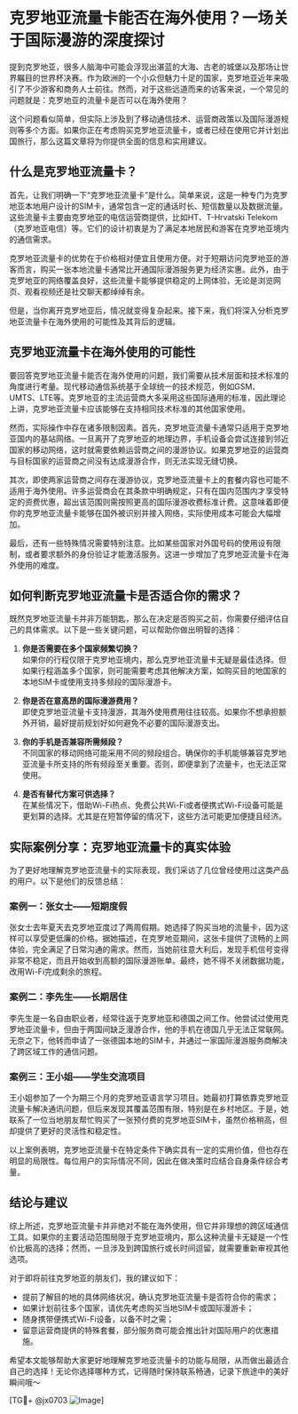 # 克罗地亚流量卡能否在海外使用？一场关于国际漫游的深度探讨

提到克罗地亚，很多人脑海中可能会浮现出湛蓝的大海、古老的城堡以及那场让世界瞩目的世界杯决赛。作为欧洲的一个小众但魅力十足的国家，克罗地亚近年来吸引了不少游客和商务人士前往。然而，对于这些远道而来的访客来说，一个常见的问题就是：克罗地亚的流量卡是否可以在海外使用？

这个问题看似简单，但实际上涉及到了移动通信技术、运营商政策以及国际漫游规则等多个方面。如果你正在考虑购买克罗地亚流量卡，或者已经在使用它并计划出国旅行，那么这篇文章将为你提供全面的信息和实用建议。

## 什么是克罗地亚流量卡？

首先，让我们明确一下“克罗地亚流量卡”是什么。简单来说，这是一种专门为克罗地亚本地用户设计的SIM卡，通常包含一定的通话时长、短信数量以及数据流量。这些流量卡主要由克罗地亚的电信运营商提供，比如HT、T-Hrvatski Telekom（克罗地亚电信）等。它们的设计初衷是为了满足本地居民和游客在克罗地亚境内的通信需求。

克罗地亚流量卡的优势在于价格相对便宜且使用方便。对于短期访问克罗地亚的游客而言，购买一张本地流量卡通常比开通国际漫游服务更为经济实惠。此外，由于克罗地亚的网络覆盖良好，这些流量卡能够提供稳定的上网体验，无论是浏览网页、观看视频还是社交聊天都绰绰有余。

但是，当你离开克罗地亚后，情况就变得复杂起来。接下来，我们将深入分析克罗地亚流量卡在海外使用的可能性及其背后的逻辑。

## 克罗地亚流量卡在海外使用的可能性

要回答克罗地亚流量卡能否在海外使用的问题，我们需要从技术层面和技术标准的角度进行考量。现代移动通信系统基于全球统一的技术规范，例如GSM、UMTS、LTE等。克罗地亚的主流运营商大多采用这些国际通用的标准，因此理论上讲，克罗地亚流量卡应该能够在支持相同技术标准的其他国家使用。

然而，实际操作中存在诸多限制因素。首先，克罗地亚流量卡通常只适用于克罗地亚国内的基站网络。一旦离开了克罗地亚的地理边界，手机设备会尝试连接到邻近国家的移动网络，这时就需要依赖运营商之间的漫游协议。如果克罗地亚的运营商与目标国家的运营商之间没有达成漫游合作，则无法实现无缝切换。

其次，即使两家运营商之间存在漫游协议，克罗地亚流量卡上的套餐内容也可能不适用于海外使用。许多运营商会在其条款中明确规定，只有在国内范围内才享受特定的资费优惠，超出该范围则需按照更高的国际漫游收费标准计费。这意味着即便你的克罗地亚流量卡能够在国外被识别并接入网络，实际使用成本可能会大幅增加。

最后，还有一些特殊情况需要特别注意。比如某些国家对外国号码的使用设有限制，或者要求额外的身份验证才能激活服务。这进一步增加了克罗地亚流量卡在海外使用的难度。

## 如何判断克罗地亚流量卡是否适合你的需求？

既然克罗地亚流量卡并非万能钥匙，那么在决定是否购买之前，你需要仔细评估自己的具体需求。以下是一些关键问题，可以帮助你做出明智的选择：

1. **你是否需要在多个国家频繁切换？**  
   如果你的行程仅限于克罗地亚境内，那么克罗地亚流量卡无疑是最佳选择。但如果行程涵盖多个国家，则可能需要考虑其他解决方案，如购买目的地国家的本地SIM卡或使用支持多频段的国际漫游卡。

2. **你是否在意高昂的国际漫游费用？**  
   即使克罗地亚流量卡支持漫游，其海外使用费用往往较高。如果你不想承担额外开销，最好提前规划好如何避免不必要的国际漫游支出。

3. **你的手机是否兼容所需频段？**  
   不同国家的移动网络可能采用不同的频段组合。确保你的手机能够兼容克罗地亚流量卡所支持的所有频段至关重要。否则，即便拿到了流量卡，也无法正常使用。

4. **是否有替代方案可供选择？**  
   在某些情况下，借助Wi-Fi热点、免费公共Wi-Fi或者便携式Wi-Fi设备可能是更划算的选择。尤其是在短暂停留的情况下，这些方法可能更加便捷且经济。

## 实际案例分享：克罗地亚流量卡的真实体验

为了更好地理解克罗地亚流量卡的实际表现，我们采访了几位曾经使用过这类产品的用户。以下是他们的反馈总结：

### 案例一：张女士——短期度假
张女士去年夏天去克罗地亚度过了两周假期。她选择了购买当地的流量卡，因为这样可以享受更低廉的价格。据她描述，在克罗地亚期间，这张卡提供了流畅的上网体验，完全满足了日常沟通的需求。然而，当她前往意大利后，发现手机信号变得非常不稳定，而且开始收到高额的国际漫游账单。最终，她不得不关闭数据功能，改用Wi-Fi完成剩余的旅程。

### 案例二：李先生——长期居住
李先生是一名自由职业者，经常往返于克罗地亚和德国之间工作。他尝试过使用克罗地亚流量卡，但由于两国间缺乏漫游合作，他的手机在德国几乎无法正常联网。无奈之下，他转而申请了一张德国本地的SIM卡，并通过一家国际漫游服务商解决了跨区域工作的通信问题。

### 案例三：王小姐——学生交流项目
王小姐参加了一个为期三个月的克罗地亚语言学习项目。她最初打算依靠克罗地亚流量卡解决通讯问题，但后来发现其覆盖范围有限，特别是在乡村地区。于是，她联系了一位当地朋友帮忙购买了一张预付费的克罗地亚SIM卡，虽然价格稍高，但却提供了更好的灵活性和稳定性。

以上案例表明，克罗地亚流量卡在特定条件下确实具有一定的实用价值，但也存在明显的局限性。每位用户的实际情况不同，因此在做决策时应结合自身条件综合考量。

## 结论与建议

综上所述，克罗地亚流量卡并非绝对不能在海外使用，但它并非理想的跨区域通信工具。如果你的主要活动范围局限于克罗地亚境内，那么这种流量卡无疑是一个性价比极高的选择；然而，一旦涉及到跨国旅行或长时间逗留，就需要重新审视其他选项。

对于即将前往克罗地亚的朋友们，我的建议如下：
- 提前了解目的地的具体网络状况，确认克罗地亚流量卡是否符合你的需求；
- 如果计划前往多个国家，请优先考虑购买当地SIM卡或国际漫游卡；
- 随身携带便携式Wi-Fi设备，以备不时之需；
- 留意运营商提供的特殊套餐，部分服务商可能会推出针对国际用户的优惠措施。

希望本文能够帮助大家更好地理解克罗地亚流量卡的功能与局限，从而做出最适合自己的选择！无论你选择哪种方式，记得随时保持联系畅通，记录下旅途中的美好瞬间哦～

[TG💪+ @jx0703 ![Image](https://github.com/user-attachments/assets/dbca1d08-cadb-493c-b0ec-ad6f7a83f270)]